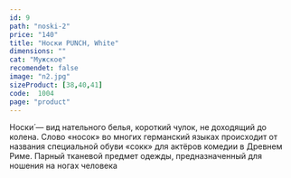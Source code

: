```yaml
---
id: 9
path: "noski-2"
price: "140"
title: "Носки PUNCH, White"
dimensions: ""
cat: "Мужское"
recomendet: false
image: "n2.jpg"
sizeProduct: [38,40,41]
code:  1004
page: "product"
---
```


Носки́ — вид нательного белья, короткий чулок, не доходящий до колена. Слово «носок» во многих германский языках происходит от названия специальной обуви «сокк» для актёров комедии в Древнем Риме. Парный тканевой предмет одежды, предназначенный для ношения на ногах человека